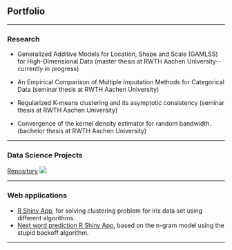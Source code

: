 ## Portfolio

---

### Research

- Generalized Additive Models for Location, Shape and Scale (GAMLSS) for High-Dimensional Data (master thesis at RWTH Aachen University--currently in progress)

- An Empirical Comparison of Multiple Imputation Methods for Categorical Data (seminar thesis at RWTH Aachen University)

- Regularized K-means clustering and its asymptotic consistency (seminar thesis at RWTH Aachen University)

- Convergence of the kernel density estimator for random bandwidth. (bachelor thesis at RWTH Aachen University)

---

### Data Science Projects 

[Repository](https://github.com/mykytazharov/Data-Science-Projects)
<img src="images/dummy_thumbnail.jpg?raw=true"/>

---

### Web applications

- [R Shiny App](https://mykytazharov.shinyapps.io/KMeansVisualisation/), for solving clustering problem for iris data set using different algorithms.
- [Next word prediction R Shiny App](https://mykytazharov.shinyapps.io/SmartKeyBoardApp/), based on the n-gram model using the stupid backoff algorithm. 



---


